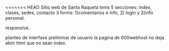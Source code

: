 <<<<<<< HEAD
Sitio web de Santa Raqueta tenis
5 secciones: index, clases, sedes, contacto
3 forms: 1)comentarios e info, 2) login y 3)info personal.

responsive. 

planteo de interfase preliminar de usuario
la pagina de 000webhost no deja abrir html que no sean index. 
